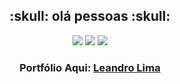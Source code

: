 <div align="center"> <h2>:skull: olá pessoas :skull:</h2>

<a href="https://www.linkedin.com/in/leandro-lima-572953191/" target="_blank"><img src="https://img.shields.io/badge/LinkedIn-0077B5?style=for-the-badge&logo=linkedin&logoColor=white"></a> <a href="https://www.behance.net/amiloeel" target="_blank"><img src="https://img.shields.io/badge/Behance-0054F7?style=for-the-badge&logo=behance&logoColor=white"></a> <a href="https://www.facebook.com/profile.php?id=100051477075502" target="_blank"><img src="https://img.shields.io/badge/Facebook-1877F2?style=for-the-badge&logo=facebook&logoColor=white"></a>

<h3>Portfólio Aqui: <a href="https://leandrolima.dev.br">Leandro Lima</h3></a>
